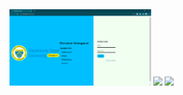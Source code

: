 

<img src="https://github.com/prasad145/Placement-Management-System/blob/main/snips/student_login_page.PNG" width="250">
<img src="https://c4.wallpaperflare.com/wallpaper/544/77/284/programming-programming-language-python-programming-logo-hd-wallpaper-preview.jpg" width="250">
<img src="https://mk0jobadderjftub56m0.kinstacdn.com/wp-content/uploads/stackoverflow.com-300.jpg" width="250">
